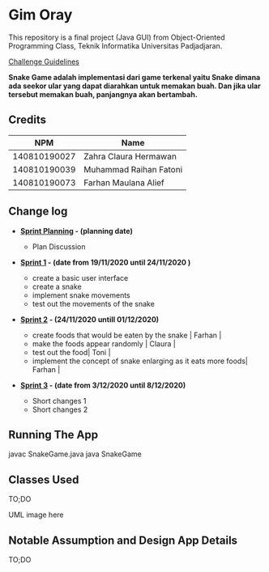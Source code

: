 # Gim Oray

This repository is a final project (Java GUI) from Object-Oriented Programming Class, Teknik Informatika Universitas Padjadjaran. 

[Challenge Guidelines](challenge-guideline.md)

**Snake Game adalah implementasi dari game terkenal yaitu Snake dimana ada seekor ular yang dapat diarahkan untuk memakan buah. Dan jika ular tersebut memakan buah, panjangnya akan bertambah.**

## Credits
| NPM           | Name        |
| ------------- |-------------|
| 140810190027  | Zahra Claura Hermawan    |
| 140810190039  | Muhammad Raihan Fatoni    |
| 140810190073  | Farhan Maulana Alief|

## Change log
- **[Sprint Planning](changelog/sprint-planning.md) - (planning date)** 
   -  Plan Discussion

- **[Sprint 1](changelog/sprint-1.md) - (date from 19/11/2020 until 24/11/2020 )** 
   - create a basic user interface 
   - create a snake
   - implement snake movements
   - test out the movements of the snake

- **[Sprint 2](changelog/sprint-2.md) - (24/11/2020 untill 01/12/2020)** 
   - create foods that would be eaten by the snake | Farhan |
   - make the foods appear randomly | Claura |
   - test out the food| Toni |
   - implement the concept of snake enlarging as it eats more foods| Farhan |
   
- **[Sprint 3](changelog/sprint-3.md) - (date from 3/12/2020 until 8/12/2020)** 
   - Short changes 1
   - Short changes 2

## Running The App

javac SnakeGame.java
java  SnakeGame

## Classes Used

TO;DO

UML image here

## Notable Assumption and Design App Details

TO;DO
